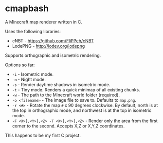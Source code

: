 cmapbash
========

A Minecraft map renderer written in C.

Uses the following libraries:
- cNBT - https://github.com/FliPPeh/cNBT
- LodePNG - http://lodev.org/lodepng

Supports orthographic and isometric rendering.

Options so far:
- `-i` - Isometric mode.
- `-n` - Night mode.
- `-s` - Render daytime shadows in isometric mode.
- `-t` - Tiny mode. Renders a quick minimap of all existing chunks.
- `-w` - The path to the Minecraft world folder (required).
- `-o <filename>` - The image file to save to. Defaults to `map.png`.
- `-r <#>` - Rotate the map `#` x 90 degrees clockwise.
    By default, north is at the top in orthographic mode,
    and northwest is at the top in isometric mode.
- `-F <X>[,<Y>],<Z> -T <X>[,<Y>],<Z>` - Render only the area from the first corner to the second.
    Accepts X,Z or X,Y,Z coordinates.

This happens to be my first C project.
